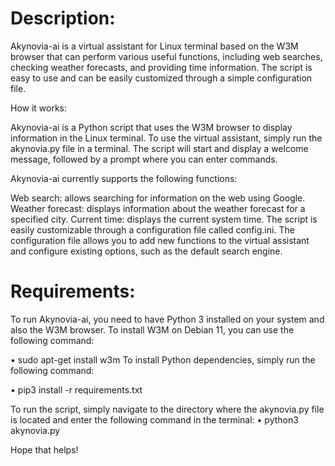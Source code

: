 
# Description:

Akynovia-ai is a virtual assistant for Linux terminal based on the W3M browser that can perform various useful functions, including web searches, checking weather forecasts, and providing time information. The script is easy to use and can be easily customized through a simple configuration file.

How it works:

Akynovia-ai is a Python script that uses the W3M browser to display information in the Linux terminal. To use the virtual assistant, simply run the akynovia.py file in a terminal. The script will start and display a welcome message, followed by a prompt where you can enter commands.

Akynovia-ai currently supports the following functions:

Web search: allows searching for information on the web using Google.
Weather forecast: displays information about the weather forecast for a specified city.
Current time: displays the current system time.
The script is easily customizable through a configuration file called config.ini. The configuration file allows you to add new functions to the virtual assistant and configure existing options, such as the default search engine.

# Requirements:

To run Akynovia-ai, you need to have Python 3 installed on your system and also the W3M browser. To install W3M on Debian 11, you can use the following command:

• sudo apt-get install w3m
To install Python dependencies, simply run the following command:

• pip3 install -r requirements.txt

To run the script, simply navigate to the directory where the akynovia.py file is located and enter the following command in the terminal:
• python3 akynovia.py

Hope that helps!
